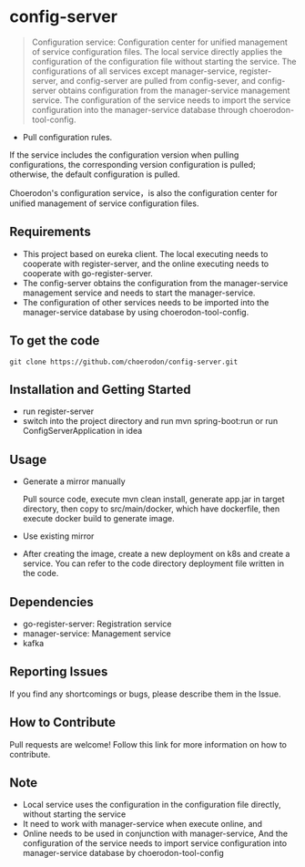 # config-server
> Configuration service: Configuration center for unified management of service configuration files. The local service directly applies the configuration of the configuration file without starting the service. The configurations of all services except manager-service, register-server, and config-server are pulled from config-sever, and config-server obtains configuration from the manager-service management service. The configuration of the service needs to import the service configuration into the manager-service database through choerodon-tool-config.

- Pull configuration rules.
  
If the service includes the configuration version when pulling configurations, the corresponding version configuration is pulled; otherwise, the default configuration is pulled.

Choerodon's configuration service，is also the configuration center for unified management of service configuration files.

## Requirements
- This project based on eureka client. The local executing needs to cooperate with register-server, and the online executing needs to cooperate with go-register-server.
- The config-server obtains the configuration from the manager-service management service and needs to start the manager-service.
- The configuration of other services needs to be imported into the manager-service database by using choerodon-tool-config.

## To get the code

```
git clone https://github.com/choerodon/config-server.git
```

## Installation and Getting Started
- run register-server
- switch into the project directory and run mvn spring-boot:run or run ConfigServerApplication in idea

## Usage
- Generate a mirror manually

   Pull source code, execute mvn clean install, generate app.jar in target directory, then copy to src/main/docker, which have dockerfile, then execute docker build to generate image.
- Use existing mirror


- After creating the image, create a new deployment on k8s and create a service. You can refer to the code directory deployment file written in the code.

## Dependencies
- go-register-server: Registration service
- manager-service: Management service
- kafka

## Reporting Issues

If you find any shortcomings or bugs, please describe them in the Issue.
    
## How to Contribute
Pull requests are welcome! Follow this link for more information on how to contribute.

## Note
- Local service uses the configuration in the configuration file directly, without starting the service
- It need to work with manager-service when execute online, and 
- Online needs to be used in conjunction with manager-service, And the configuration of the service needs to import service configuration into manager-service database by choerodon-tool-config

